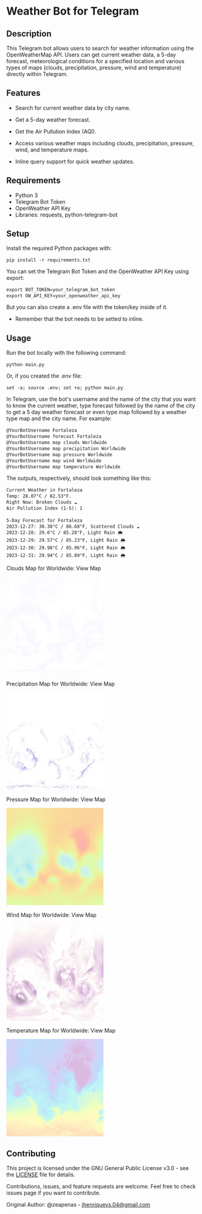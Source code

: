 # Weather Bot for Telegram

## Description

This Telegram bot allows users to search for weather information using the OpenWeatherMap API. Users can get current weather data, a 5-day forecast, meteorological conditions for a specified location and various types of maps (clouds, precipitation, pressure, wind and temperature) directly within Telegram.

## Features

- Search for current weather data by city name.

- Get a 5-day weather forecast.

- Get the Air Pullution Index (AQI).

- Access various weather maps including clouds, precipitation, pressure, wind, and temperature maps.

- Inline query support for quick weather updates.

## Requirements

- Python 3
- Telegram Bot Token
- OpenWeather API Key
- Libraries: requests, python-telegram-bot

## Setup

Install the required Python packages with:

    pip install -r requirements.txt


You can set the Telegram Bot Token and the OpenWeather API Key using export:

    export BOT_TOKEN=your_telegram_bot_token
    export OW_API_KEY=your_openweather_api_key

But you can also create a .env file with the token/key inside of it.

- Remember that the bot needs to be setted to inline.


## Usage

Run the bot locally with the following command:

    python main.py

Or, if you created the .env file:
    
    set -a; source .env; set +a; python main.py   

In Telegram, use the bot's username and the name of the city that you want to know the current weather, type forecast followed by the name of the city to get a 5 day weather forecast or even type map followed by a weather type map and the city name. For example:

    @YourBotUsername Fortaleza
    @YourBotUsername forecast Fortaleza
    @YourBotUsername map clouds Worldwide
    @YourBotUsername map precipitation Worldwide
    @YourBotUsername map pressure Worldwide
    @YourBotUsername map wind Worldwide
    @YourBotUsername map temperature Worldwide


The outputs, respectively, should look something like this:

    Current Weather in Fortaleza
    Temp: 28.07°C / 82.53°F.
    Right Now: Broken Clouds ☁️
    Air Pollution Index (1-5): 1

    5-Day Forecast for Fortaleza
    2023-12-27: 30.38°C / 86.68°F, Scattered Clouds ☁️
    2023-12-28: 29.6°C / 85.28°F, Light Rain 🌦️
    2023-12-29: 29.57°C / 85.23°F, Light Rain 🌦️
    2023-12-30: 29.98°C / 85.96°F, Light Rain 🌦️
    2023-12-31: 29.94°C / 85.89°F, Light Rain 🌦️

Clouds Map for Worldwide: View Map

![Clouds map](https://raw.githubusercontent.com/jhenrique04/weatherinlinebot/master/images/clouds.jpg)

Precipitation Map for Worldwide: View Map

![Precipitation map](https://raw.githubusercontent.com/jhenrique04/weatherinlinebot/master/images/precipitation.jpg)

Pressure Map for Worldwide: View Map

![Pressure map](https://raw.githubusercontent.com/jhenrique04/weatherinlinebot/master/images/pressure.jpg)

Wind Map for Worldwide: View Map

![Wind map](https://raw.githubusercontent.com/jhenrique04/weatherinlinebot/master/images/wind.jpg)

Temperature Map for Worldwide: View Map

![Temperature map](https://raw.githubusercontent.com/jhenrique04/weatherinlinebot/master/images/temperature.jpg)

## Contributing

This project is licensed under the GNU General Public License v3.0 - see the [LICENSE](LICENSE) file for details.

Contributions, issues, and feature requests are welcome. Feel free to check issues page if you want to contribute.

Original Author: @zeapenas - jhenriquevs.04@gmail.com
